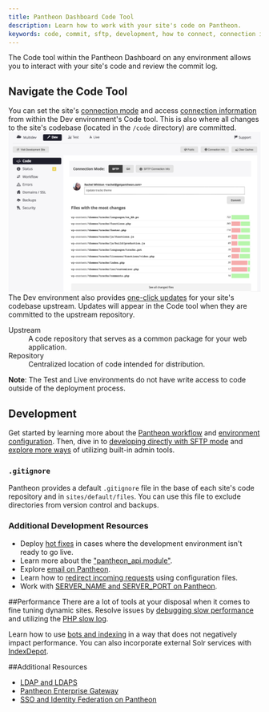 ```yaml
---
title: Pantheon Dashboard Code Tool
description: Learn how to work with your site's code on Pantheon.
keywords: code, commit, sftp, development, how to connect, connection information, wp-admin, admin, administrator, codebase, repository, upstream
---
```

The Code tool within the Pantheon Dashboard on any environment allows you to interact with your site's code and review the commit log.
## Navigate the Code Tool
You can set the site's [connection mode](/docs/articles/getting-started/#interact-with-your-code) and access [connection information](/docs/articles/sites/code/developing-directly-with-sftp-mode/#sftp-connection-information) from within the Dev environment's Code tool. This is also where all changes to the site's codebase (located in the `/code` directory) are committed.
![Code Workflow Dev SFTP Commit](/source/docs/assets/images/interface-dev-code-sftp-commit.png)
The Dev environment also provides [one-click updates](/docs/articles/sites/code/applying-upstream-updates/) for your site's codebase upstream. Updates will appear in the Code tool when they are committed to the upstream repository.
<div class="alert alert-info">
  <dl>
    <dt>Upstream</dt>
      <dd>A code repository that serves as a common package for your web application.</dd>
    <dt>Repository</dt>
      <dd>Centralized location of code intended for distribution.</dd>
  </dl>
</div>

**Note**: The Test and Live environments do not have write access to code outside of the deployment process.

## Development
Get started by learning more about the [Pantheon workflow](/docs/articles/sites/code/using-the-pantheon-workflow/) and [environment configuration](/docs/articles/sites/code/reading-pantheon-environment-configuration/). Then, dive in to [developing directly with SFTP mode](/docs/articles/sites/code/developing-directly-with-sftp-mode/) and [explore more ways](/docs/articles/sites/code/more-ways-of-managing-code-in-sftp-mode/) of utilizing built-in admin tools.
### `.gitignore`
Pantheon provides a default `.gitignore` file in the base of each site's code repository and in `sites/default/files`. You can use this file to exclude directories from version control and backups.

### Additional Development Resources
- Deploy [hot fixes](/docs/articles/sites/code/hot-fixes/) in cases where the development environment isn't ready to go live.
- Learn more about the ["pantheon_api.module"](/docs/articles/sites/code/what-is-the-pantheon_api-module).
- Explore [email on Pantheon](/docs/articles/sites/code/email/).
- Learn how to [redirect incoming requests](/docs/articles/sites/code/redirect-incoming-requests/) using configuration files.
- Work with [SERVER_NAME and SERVER_PORT on Pantheon](/docs/articles/sites/code/server_name-and-server_port/).

##Performance
There are a lot of tools at your disposal when it comes to fine tuning dynamic sites. Resolve issues by [debugging slow performance](/docs/articles/sites/code/debugging-slow-performance/) and utilizing the [PHP slow log](/docs/articles/sites/code/php-slow-log/).

Learn how to use [bots and indexing](/docs/articles/sites/code/bots-and-indexing/) in a way that does not negatively impact performance. You can also incorporate external Solr services with [IndexDepot](/docs/articles/sites/code/using-indexdepot-with-pantheon-sites/).


##Additional Resources
- [LDAP and LDAPS](/docs/articles/sites/code/ldap-and-ldaps/)
- [Pantheon Enterprise Gateway](/docs/articles/sites/code/pantheon-enterprise-gateway/)
- [SSO and Identity Federation on Pantheon](/docs/articles/sites/code/sso-and-identity-federation/)

